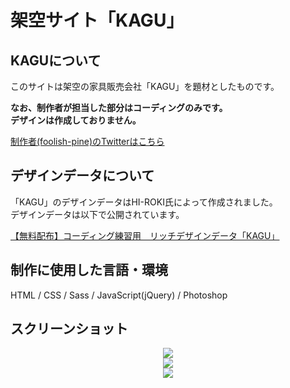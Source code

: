 # 架空サイト「KAGU」

## KAGUについて
このサイトは架空の家具販売会社「KAGU」を題材としたものです。<br>

**なお、制作者が担当した部分はコーディングのみです。<br>
デザインは作成しておりません。**

[制作者(foolish-pine)のTwitterはこちら](https://twitter.com/foolish_pine)

## デザインデータについて
「KAGU」のデザインデータはHI-ROKI氏によって作成されました。<br>
デザインデータは以下で公開されています。<br>

[【無料配布】コーディング練習用　リッチデザインデータ「KAGU」](https://note.com/hi_roki/n/nb0c5f24f9107)

## 制作に使用した言語・環境
HTML / CSS / Sass / JavaScript(jQuery) / Photoshop

## スクリーンショット
<div align="center">
  <img src="https://github.com/foolish-pine/KAGU/blob/master/image/KAGU_pc.png?raw=true"　max-width="1000px"><br>
  <img src="https://github.com/foolish-pine/KAGU/blob/master/image/KAGU_tab.png?raw=true" max-width="1000px"><br>
  <img src="https://github.com/foolish-pine/KAGU/blob/master/image/KAGU_sp.png?raw=true" max-width="1000px">
</div>
